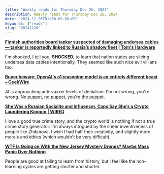 ```yaml
---
title: "Weekly reads for Thursday Dec 26, 2024"
description: Weekly reads for Thursday Dec 26, 2024
date: "2024-12-26T01:00:00-08:00"
keywords: ["reads"]
slug: "20241226"
---
```

**[Finnish authorities board tanker suspected of damaging undersea cables — tanker is reportedly linked to Russia’s shadow fleet | Tom's Hardware](https://www.tomshardware.com/networking/finnish-authorities-board-tanker-suspected-of-damaging-undersea-cables-tanker-is-reportedly-linked-to-russias-shadow-fleet)**

I'm shocked, I tell you, **SHOCKED**, to learn that nation states are slicing undersea data cables intentionally. They seemed like such nice evil villians too.

**[Buyer beware: OpenAI's o1 reasoning model is an entirely different beast – GeekWire](https://www.geekwire.com/2024/buyer-beware-openais-o1-large-language-model-is-an-entirely-different-beast/)**

AI is approaching anti-vaxxer levels of denialism. I'm not wrong, you're wrong. No puppet, no puppet, you're the puppet.

**[She Was a Russian Socialite and Influencer. Cops Say She’s a Crypto Laundering Kingpin | WIRED](https://www.wired.com/story/operation-destabilise-money-laundering/?_sp=820146b0-e14e-48f4-8029-e0da84177763.1735279977150)**

I love a good true crime story, and the crypto world is nothing if not a true crime story generator. I'm always intrigued by the sheer inventiveness of people like Zhdanova. I wish I had half their creativity, and slightly more morals and ethics (which wouldn't be very difficult).

**[WTF Is Going on With the New Jersey Mystery Drones? Maybe Mass Panic Over Nothing](https://www.404media.co/wtf-is-going-on-with-the-new-jersey-mystery-drones-maybe-mass-panic-over-nothing/)**

People are good at failing to learn from history, but I feel like the non-learning cycles are getting shorter and shorter.
